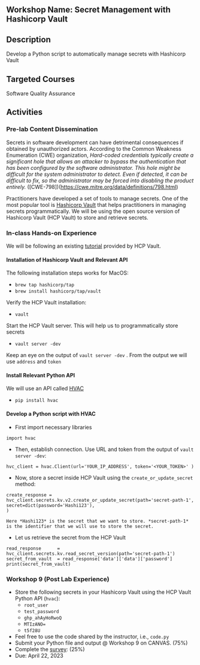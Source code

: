 ## Workshop Name: Secret Management with Hashicorp Vault 

## Description 

Develop a Python script to automatically manage secrets with Hashicorp Vault 
 
## Targeted Courses 

Software Quality Assurance 

## Activities 

### Pre-lab Content Dissemination 

Secrets in software development can have detrimental consequences if obtained by unauthorized actors.  According to the Common Weakness Enumeration (CWE) organization, *Hard-coded credentials typically create a significant hole that allows an attacker to bypass the authentication that has been configured by the software administrator. This hole might be difficult for the system administrator to detect. Even if detected, it can be difficult to fix, so the administrator may be forced into disabling the product entirely.* ([CWE-798])(https://cwe.mitre.org/data/definitions/798.html)

Practitioners have developed a set of tools to manage secrets. One of the most popular tool is [Hashicorp Vault](https://www.vaultproject.io/) that helps practitioners in managing secrets programmatically. We will be using the open source version of Hashicorp Vault (HCP Vault) to store and retrieve secrets.  

### In-class Hands-on Experience 

We will be following an existing [tutorial](https://learn.hashicorp.com/tutorials/vault/getting-started-install?in=vault/getting-started) provided by HCP Vault. 

#### Installation of Hashicorp Vault and Relevant API

The following installation steps works for MacOS: 

- `brew tap hashicorp/tap` 
- `brew install hashicorp/tap/vault` 

Verify the HCP Vault installation: 

- `vault` 

Start the HCP Vault server. This will help us to programmatically store secrets 

- `vault server -dev` 

Keep an eye on the output of `vault server -dev` . From the output we will use `address` and `token` 

#### Install Relevant Python API

We will use an API called [HVAC](https://pypi.org/project/hvac/)

- `pip install hvac`

#### Develop a Python script with HVAC 

- First import necessary libraries 

```
import hvac
```

- Then, establish connection. Use URL and token from the output of `vault server -dev`: 

```
hvc_client = hvac.Client(url='YOUR_IP_ADDRESS', token='<YOUR_TOKEN>' )
```

- Now, store a secret inside HCP Vault using the `create_or_update_secret` method: 

```
create_response = hvc_client.secrets.kv.v2.create_or_update_secret(path='secret-path-1', secret=dict(password='Hashi123'),
)

Here *Hashi123* is the secret that we want to store. *secret-path-1* is the identifier that we will use to store the secret. 
```

- Let us retrieve the secret from the HCP Vault 

```
read_response      = hvc_client.secrets.kv.read_secret_version(path='secret-path-1')
secret_from_vault  = read_response['data']['data']['password']
print(secret_from_vault)
```

### Workshop 9 (Post Lab Experience) 

- Store the following secrets in your Hashicorp Vault using the HCP Vault Python API (`hvac`): 
  - `root_user` 
  - `test_password` 
  - `ghp_ahAyHoRwoQ`
  - `MTIzANO=` 
  - `t5f28U`
- Feel free to use the code shared by the instructor, i.e., `code.py`  
- Submit your Python file and output @ Workshop 9 on CANVAS. (75%)
- Complete the [survey](https://auburn.qualtrics.com/jfe/form/SV_5hYDSu9P9jAMZWm):  (25%)
- Due: April 22, 2023